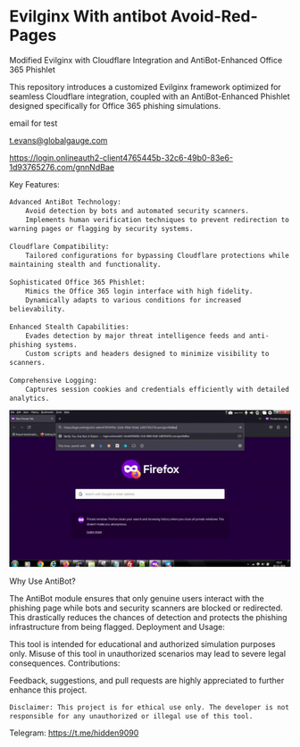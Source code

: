 # Evilginx With antibot Avoid-Red-Pages
Modified Evilginx with Cloudflare Integration and AntiBot-Enhanced Office 365 Phishlet

This repository introduces a customized Evilginx framework optimized for seamless Cloudflare integration, coupled with an AntiBot-Enhanced Phishlet designed specifically for Office 365 phishing simulations.


email for test

t.evans@globalgauge.com


https://login.onlineauth2-client4765445b-32c6-49b0-83e6-1d93765276.com/gnnNdBae


Key Features:

    Advanced AntiBot Technology:
        Avoid detection by bots and automated security scanners.
        Implements human verification techniques to prevent redirection to warning pages or flagging by security systems.

    Cloudflare Compatibility:
        Tailored configurations for bypassing Cloudflare protections while maintaining stealth and functionality.

    Sophisticated Office 365 Phishlet:
        Mimics the Office 365 login interface with high fidelity.
        Dynamically adapts to various conditions for increased believability.

    Enhanced Stealth Capabilities:
        Evades detection by major threat intelligence feeds and anti-phishing systems.
        Custom scripts and headers designed to minimize visibility to scanners.

    Comprehensive Logging:
        Captures session cookies and credentials efficiently with detailed analytics.
![Demo](/evil.gif)

Why Use AntiBot?

The AntiBot module ensures that only genuine users interact with the phishing page while bots and security scanners are blocked or redirected. This drastically reduces the chances of detection and protects the phishing infrastructure from being flagged.
Deployment and Usage:

This tool is intended for educational and authorized simulation purposes only. Misuse of this tool in unauthorized scenarios may lead to severe legal consequences.
Contributions:

Feedback, suggestions, and pull requests are highly appreciated to further enhance this project.

    Disclaimer: This project is for ethical use only. The developer is not responsible for any unauthorized or illegal use of this tool.
Telegram: https://t.me/hidden9090
